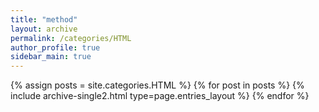 ```yaml
---
title: "method"
layout: archive
permalink: /categories/HTML
author_profile: true
sidebar_main: true
---
```



{% assign posts = site.categories.HTML %}
{% for post in posts %} {% include archive-single2.html type=page.entries_layout %} {% endfor %}